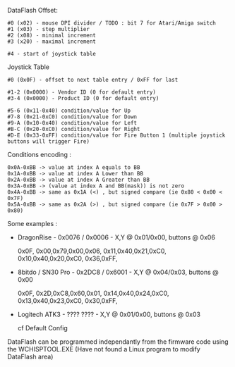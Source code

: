 DataFlash Offset:

    #0 (x02) - mouse DPI divider / TODO : bit 7 for Atari/Amiga switch
    #1 (x03) - step multiplier
    #2 (x08) - minimal increment
    #3 (x20) - maximal increment

    #4 - start of joystick table

Joystick Table

    #0 (0x0F) - offset to next table entry / 0xFF for last

    #1-2 (0x0000) - Vendor ID (0 for default entry)
    #3-4 (0x0000) - Product ID (0 for default entry)

    #5-6 (0x11-0x40) condition/value for Up
    #7-8 (0x21-0xC0) condition/value for Down
    #9-A (0x10-0x40) condition/value for Left
    #B-C (0x20-0xC0) condition/value for Right
    #D-E (0x33-0xFF) condition/value for Fire Button 1 (multiple joystick buttons will trigger Fire)

Conditions encoding :

    0x0A-0xBB -> value at index A equals to BB
    0x1A-0xBB -> value at index A Lower than BB
    0x2A-0xBB -> value at index A Greater than BB
    0x3A-0xBB -> (value at index A and BB(mask)) is not zero
    0x4A-0xBB -> same as 0x1A (<) , but signed compare (ie 0x80 < 0x00 < 0x7F)
    0x5A-0xBB -> same as 0x2A (>) , but signed compare (ie 0x7F > 0x00 > 0x80)

Some examples :

- DragonRise - 0x0076 / 0x0006 - X,Y @ 0x01/0x00, buttons @ 0x06

    0x0F, 0x00,0x79,0x00,0x06, 0x11,0x40,0x21,0xC0, 0x10,0x40,0x20,0xC0, 0x36,0xFF,	

- 8bitdo / SN30 Pro - 0x2DC8 / 0x6001 - X,Y @ 0x04/0x03, buttons @ 0x00

    0x0F, 0x2D,0xC8,0x60,0x01, 0x14,0x40,0x24,0xC0, 0x13,0x40,0x23,0xC0, 0x30,0xFF,

- Logitech ATK3 - ???? ???? - X,Y @ 0x01/0x00, buttons @ 0x03

    cf Default Config

DataFlash can be programmed independantly from the firmware code using the WCHISPTOOL.EXE
(Have not found a Linux program to modify DataFlash area)    


